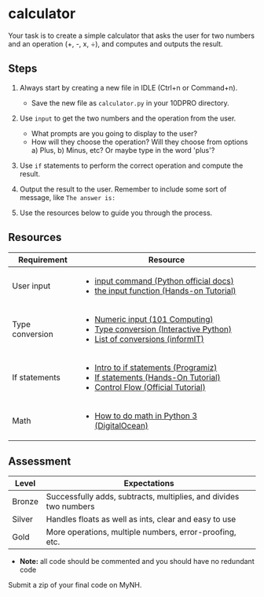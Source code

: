 # calculator

Your task is to create a simple calculator that asks the user for two numbers and an operation (+, -, x, ÷), and computes and outputs the result.

## Steps

1. Always start by creating a new file in IDLE (Ctrl+n or Command+n).

    - Save the new file as `calculator.py` in your 10DPRO directory.

2. Use `input` to get the two numbers and the operation from the user.

    - What prompts are you going to display to the user?
    - How will they choose the operation? Will they choose from options a) Plus, b) Minus, etc? Or maybe type in the word 'plus'?

3. Use `if` statements to perform the correct operation and compute the result.

4. Output the result to the user. Remember to include some sort of message, like `The answer is: `

5. Use the resources below to guide you through the process.

## Resources

| Requirement | Resource |
|-------------|----------|
| User input  | <ul><li>[input command (Python official docs)](https://docs.python.org/3/library/functions.html#input)</li><li>[the input function (Hands-on Tutorial)](https://anh.cs.luc.edu/python/hands-on/3.1/handsonHtml/io.html)</li></ul> |
| Type conversion | <ul><li>[Numeric input (101 Computing)](http://www.101computing.net/number-only/)</li><li>[Type conversion (Interactive Python)](http://interactivepython.org/courselib/static/thinkcspy/SimplePythonData/Typeconversionfunctions.html)</li><li>[List of conversions (informIT)](http://www.informit.com/articles/article.aspx?p=459269)</li></ul> |
| If statements  | <ul><li>[Intro to if statements (Programiz)](https://www.programiz.com/python-programming/if-elif-else)</li><li>[If statements (Hands-On Tutorial)](https://anh.cs.luc.edu/python/hands-on/3.1/handsonHtml/ifstatements.html)</li><li>[Control Flow (Official Tutorial)](https://docs.python.org/3/tutorial/controlflow.html)</li></ul> |
| Math        | <ul><li>[How to do math in Python 3 (DigitalOcean)](https://www.digitalocean.com/community/tutorials/how-to-do-math-in-python-3-with-operators)</li></ul> |


## Assessment

| Level  | Expectations |
|--------|--------------|
| Bronze | Successfully adds, subtracts, multiplies, and divides two numbers |
| Silver | Handles floats as well as ints, clear and easy to use |
| Gold   | More operations, multiple numbers, error-proofing, etc. |

- **Note:** all code should be commented and you should have no redundant code

Submit a zip of your final code on MyNH.

